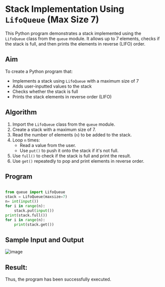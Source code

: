 # Stack Implementation Using `LifoQueue` (Max Size 7) 

This Python program demonstrates a stack implemented using the `LifoQueue` class from the `queue` module. It allows up to 7 elements, checks if the stack is full, and then prints the elements in reverse (LIFO) order.

##  Aim

To create a Python program that:
- Implements a stack using `LifoQueue` with a maximum size of 7
- Adds user-inputted values to the stack
- Checks whether the stack is full
- Prints the stack elements in reverse order (LIFO)

##  Algorithm

1. Import the `LifoQueue` class from the `queue` module.
2. Create a stack with a maximum size of 7.
3. Read the number of elements (`n`) to be added to the stack.
4. Loop `n` times:
   - Read a value from the user.
   - Use `put()` to push it onto the stack if it's not full.
5. Use `full()` to check if the stack is full and print the result.
6. Use `get()` repeatedly to pop and print elements in reverse order.

## Program
```python

from queue import LifoQueue
stack = LifoQueue(maxsize=7)
n= int(input())
for i in range(n):
    stack.put(input())
print(stack.full())
for i in range(n):
    print(stack.get())

```
##  Sample Input and Output
![image](https://github.com/user-attachments/assets/49ace0ad-5639-42eb-b903-4cfc1c317ce8)

## Result:
Thus, the program has been successfully executed.
